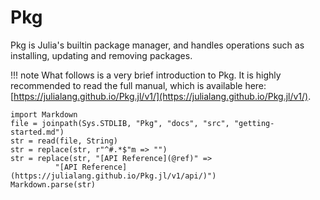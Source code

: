 # Pkg

Pkg is Julia's builtin package manager, and handles operations
such as installing, updating and removing packages.

!!! note
    What follows is a very brief introduction to Pkg. It is highly
    recommended to read the full manual, which is available here:
    [https://julialang.github.io/Pkg.jl/v1/](https://julialang.github.io/Pkg.jl/v1/).

```@eval
import Markdown
file = joinpath(Sys.STDLIB, "Pkg", "docs", "src", "getting-started.md")
str = read(file, String)
str = replace(str, r"^#.*$"m => "")
str = replace(str, "[API Reference](@ref)" =>
          "[API Reference](https://julialang.github.io/Pkg.jl/v1/api/)")
Markdown.parse(str)
```
